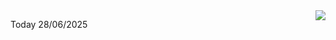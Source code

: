 <img align="right" src="https://media.giphy.com/media/M9gbBd9nbDrOTu1Mqx/giphy.gif">


Today 28/06/2025
